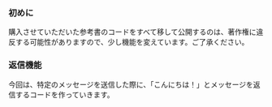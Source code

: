 ### 初めに
購入させていただいた参考書のコードをすべて移して公開するのは、著作権に違反する可能性がありますので、少し機能を変えています。ご了承ください。

### 返信機能
今回は、特定のメッセージを送信した際に、「こんにちは！」とメッセージを返信するコードを作っていきます。
